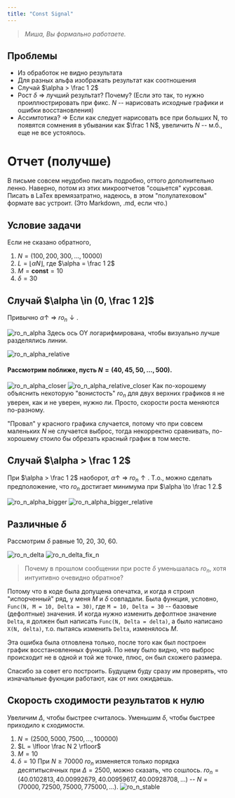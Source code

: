 ```yaml
---
title: "Const Signal"
---
```

>*Миша, Вы формально работаете.*


## Проблемы
* Из обработок не видно результата
* Для разных альфа изображать результат как соотношения
* Случай $\alpha > \frac 1 2$ 
* Рост $\delta$ => лучший результат? Почему? 
	(Если это так, то нужно проиллюстрировать при фикс. $N$ -- нарисовать исходные графики и ошибки восстановления)
* Ассимтотика? => Если как следует нарисовать все при больших N, то появятся сомнения в убывании как $\frac 1 N$, увеличить $N$ -- м.б., еще не все устоялось.


# Отчет (получше)
В письме совсем неудобно писать подробно, оттого дополнительно ленно. 
Наверно, потом из этих микроотчетов "сошьется" курсовая. Писать в LaTex времязатратно, надеюсь, в этом "полулатеховом" формате вас устроит. 
(Это Markdown, .md, если что.)


## Условие задачи
Если не сказано обратного,
1. $N = (100,\,200,\,300,\ldots,10000)$
2. $L = \lfloor \alpha N \rfloor$, где $\alpha = \frac 1 2$
3. $M = \textbf{const} = 10$
4. $\delta = 30$


## Случай $\alpha \in (0, \frac 1 2]$
Привычно $\alpha \uparrow$ => $ro_n\downarrow.$ 

![ro_n_alpha](SSA/data/const/ro_n_alpha.jpg)
Здесь ось OY логарифмирована, чтобы визуально лучше разделялись линии.

![ro_n_alpha_relative](SSA/data/const/ro_n_alpha_relative.jpg)

#### Рассмотрим поближе, пусть $N = (40, 45, 50,\ldots,500)$. 

![ro_n_alpha_closer](SSA/data/const/ro_n_alpha_closer.jpg)
![ro_n_alpha_relative_closer](SSA/data/const/ro_n_alpha_relative_closer.jpg)
Как по-хорошему объяснить некоторую "вонистость" $ro_n$ для двух верхних графиков я не уверен, как и не уверен, нужно ли. Просто, скорости роста меняются по-разному.

"Провал" у красного графика случается, потому что при совсем маленьких $N$ не случается выброс, тогда некорректно сравнивать, по-хорошему стоило бы обрезать красный график в том месте. 


## Случай $\alpha > \frac 1 2$
При $\alpha > \frac 1 2$ наоборот, $\alpha \uparrow$ => $ro_n\uparrow.$ Т.о., можно сделать предположение, что $ro_n$ достигает минимума при $\alpha \to \frac 1 2.$  

![ro_n_alpha_bigger](SSA/data/const/ro_n_alpha_bigger.jpg) 
![ro_n_alpha_bigger_relative](SSA/data/const/ro_n_alpha_bigger_relative.jpg)


## Различные $\delta$

Рассмотрим $\delta$ равные $10$, $20$, $30$, $60$.

![ro_n_delta](SSA/data/const/ro_n_delta.jpg)    ![ro_n_delta_fix_n](SSA/data/const/ro_n_delta_fix_n.jpg)

> Почему в прошлом сообщении при росте $\delta$ уменьшалась $ro_n,$ хотя интуитивно очевидно обратное?

Потому что в коде была допущена опечатка, и когда я строил "испорченный" ряд, у меня $M$ и $\delta$ совпадали. Была функция, условно, `Func(N, M = 10, Delta = 30)`, где `M = 10, Delta = 30` -- базовые (дефолтные) значения. И когда нужно изменить дефолтное значение `Delta`, я должен был написать `Func(N, Delta = delta)`, а было написано `X(N, delta)`, т.о. пытаясь изменить `Delta`, изменялось $M$.

Эта ошибка была отловлена только, после того как был построен график восстановленных функций. По нему было видно, что выброс происходит не в одной и той же точке, плюс, он был схожего размера. 

Спасибо за совет его построить. Будущем буду сразу им проверять, что изначальные фукнции работают, как от них ожидаешь.


## Скорость сходимости результатов к нулю

Увеличим $\Delta$, чтобы быстрее считалось.
Уменьшим $\delta$, чтобы быстрее приходило к сходимости.  
1. $N = (2500, 5000, 7500, \ldots,100000)$
2. $L = \lfloor \frac N 2 \rfloor$
3. $M = 10$
4. $\delta = 10$
При $N \geq 70000$ $ro_n$ изменяется только порядка десятитысячных при $\Delta = 2500$, можно сказать, что сошлось. 
$ro_n = (40.0102813, 40.00992679, 40.00959617, 40.00928708, \ldots)$ -- $N = (70000, 72500, 75000, 775000,\ldots)$.
![ro_n_stable](SSA/data/const/ro_n_stable.jpg)


